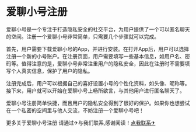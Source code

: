 # 爱聊小号注册

爱聊小号是一个专注于打造隐私安全的社交平台，为用户提供了一个可以匿名聊天的空间。注册一个爱聊小号非常简单，只需要几个步骤就可以完成。

首先，用户需要下载爱聊小号的App，并进行安装。在打开App后，用户可以选择注册一个新的小号账户。在注册页面，用户需要填写一些基本信息，如用户名、密码等。值得注意的是，爱聊小号非常注重用户的隐私安全，因此在注册时不需要填写个人真实信息，保护了用户的隐私。

注册完成后，用户可以根据自己的喜好设置小号的个性化资料，如头像、昵称等。接下来，用户就可以开始在爱聊小号上畅所欲言，与其他用户进行匿名聊天了。

爱聊小号注册简单快捷，而且用户的隐私安全得到了很好的保护。如果你也想尝试在一个私密的空间里与他人交流，不妨注册一个爱聊小号吧！

更多关于爱聊小号注册 请通过✈与我们联系,感谢阅读！[点我联系✈](https://cn.k02.cc)